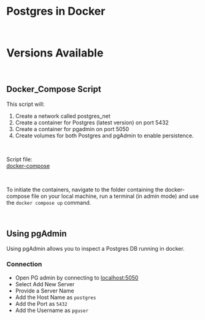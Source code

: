 # Postgres in Docker


<br>

# Versions Available




<br>


## Docker_Compose Script

This script will: 
1. Create a network called postgres_net
2. Create a container for Postgres (latest version) on port 5432
3. Create a container for pgadmin on port 5050
4. Create volumes for both Postgres and pgAdmin to enable persistence. 

<br>

Script file:  
[docker-compose](docker-compose.yml)

<br> 

To initiate the containers, navigate to the folder containing the docker-compose file on your local machine, run a terminal (in admin mode) and use the `docker compose up` command.

<br>

## Using pgAdmin

Using pgAdmin allows you to inspect a Postgres DB running in docker.

### Connection

-	Open PG admin by connecting to [localhost:5050](locahost:5050)
-	Select Add New Server
   - Provide a Server Name 
   - Add the Host Name as `postgres`
   - Add the Port as `5432`
   - Add the Username as `pguser`


<br>



